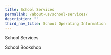 ```yaml
---
title: School Services
permalink: /about-us/school-services/
description: ""
third_nav_title: School Operating Information
---
```

School Services

School Bookshop
